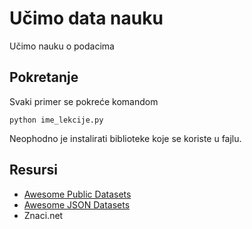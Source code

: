 # Učimo data nauku

Učimo nauku o podacima

## Pokretanje

Svaki primer se pokreće komandom

```
python ime_lekcije.py
```

Neophodno je instalirati biblioteke koje se koriste u fajlu.

## Resursi

- [Awesome Public Datasets](https://github.com/caesar0301/awesome-public-datasets)
- [Awesome JSON Datasets](https://github.com/jdorfman/awesome-json-datasets)
- Znaci.net
